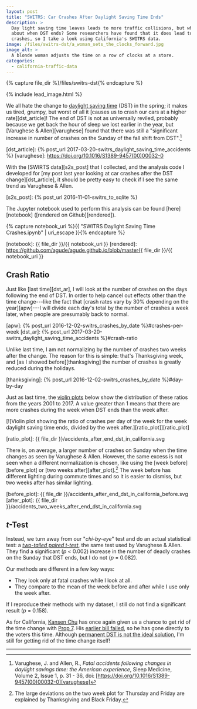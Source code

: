 ```yaml
---
layout: post
title: "SWITRS: Car Crashes After Daylight Saving Time Ends"
description: >
  Day light saving time leaves leads to more traffic collisions, but what
  about when DST ends? Some researchers have found that it does lead to more
  crashes, so I take a look using California's SWITRS data.
image: /files/switrs-dst/a_woman_sets_the_clocks_forward.jpg
image_alt: >
  A blonde woman adjusts the time on a row of clocks at a store.
categories: 
  - california-traffic-data 
---
```


{% capture file_dir %}/files/switrs-dst{% endcapture %}

{% include lead_image.html %}

We all hate the change to [daylight saving time][dst] (DST) in the spring; it
makes us tired, grumpy, but worst of all it [causes us to crash our cars at a
higher rate][dst_article]! The end of DST is not as universally reviled,
probably because we get back the hour of sleep we lost earlier in the year, but [Varughese &
Allen][varughese] found that there was still a "significant increase in number of
crashes on the Sunday of the fall shift from DST".[^1]

[dst]: https://en.wikipedia.org/wiki/Daylight_saving_time
[dst_article]: {% post_url 2017-03-20-switrs_daylight_saving_time_accidents %}
[varughese]: https://doi.org/10.1016/S1389-9457(00)00032-0

With the [SWIRTS data][s2s_post] that I collected, and the analysis code I
developed for [my post last year looking at car crashes after the DST
change][dst_article], it should be pretty easy to check if I see the same
trend as Varughese & Allen.

[s2s_post]: {% post_url 2016-11-01-switrs_to_sqlite %}

The Jupyter notebook used to perform this analysis can be found
[here][notebook] ([rendered on Github][rendered]).

{% capture notebook_uri %}{{ "SWITRS Daylight Saving Time Crashes.ipynb" | uri_escape }}{% endcapture %} 

[notebook]: {{ file_dir }}/{{ notebook_uri }}
[rendered]: https://github.com/agude/agude.github.io/blob/master{{ file_dir }}/{{ notebook_uri }}

## Crash Ratio

Just like [last time][dst_ar], I will look at the number of crashes on the
days following the end of DST. In order to help cancel out effects other than
the time change---like the fact that [crash rates vary by 30% depending on the
year][apw]---I will divide each day's total by the number of crashes a week
later, when people are presumably back to normal. 

[apw]: {% post_url 2016-12-02-switrs_crashes_by_date %}#crashes-per-week
[dst_ar]: {% post_url 2017-03-20-switrs_daylight_saving_time_accidents %}#crash-ratio

Unlike last time, I am not normalizing by the number of crashes two weeks
after the change. The reason for this is simple: that's Thanksgiving week, and
[as I showed before][thanksgiving] the number of crashes is greatly reduced
during the holidays.

[thanksgiving]: {% post_url 2016-12-02-switrs_crashes_by_date %}#day-by-day

Just as last time, the [violin plots][violin] below show the distribution of
these ratios from the years 2001 to 2017. A value greater than 1 means that
there are more crashes during the week when DST ends than the week after.

[violin]: https://en.wikipedia.org/wiki/Violin_plot

[![Violin plot showing the ratio of crashes per day of the week for the week
daylight saving time ends, divided by the week
after.][ratio_plot]][ratio_plot]

[ratio_plot]: {{ file_dir }}/accidents_after_end_dst_in_california.svg

There is, on average, a larger number of crashes on Sunday when the time
changes as seen by Varughese & Allen. However, the same excess is not seen
when a different normalization is chosen, like using the [week
before][before_plot] or [two weeks after][after_plot].[^2] The week before has
different lighting during commute times and so it is easier to dismiss, but
two weeks after has similar lighting.

[before_plot]: {{ file_dir }}/accidents_after_end_dst_in_california_before.svg
[after_plot]: {{ file_dir }}/accidents_two_weeks_after_end_dst_in_california.svg

## _t_-Test

Instead, we turn away from our "_chi-by-eye_" test and do an actual
statistical test: a [_two-tailed paired t-test_][paired_t-test], the same test
used by Varughese & Allen. They find a significant (_p_ < 0.002) increase in
the number of deadly crashes on the Sunday that DST ends, but I do not (_p_
= 0.082).

Our methods are different in a few key ways: 

- They look only at fatal crashes while I look at all.
- They compare to the mean of the week before and after while I use only the week after.

If I reproduce their methods with my dataset, I still do not find a
significant result (_p_ = 0.158).

[paired_t-test]: https://en.wikipedia.org/wiki/Student%27s_t-test#Paired_samples

As for California, [Kansen Chu][chu] has once again given us a chance to get
rid of the time change with [Prop 7][prop7]. His [earlier bill
failed][ab-385], so he has gone directly to the voters this time. Although
[permanent DST is not the ideal solution][usc], I'm still for getting rid of
the time change itself!

[chu]: https://en.wikipedia.org/wiki/Kansen_Chu
[prop7]: https://ballotpedia.org/California_Proposition_7,_Permanent_Daylight_Saving_Time_Measure_(2018)
[usc]: https://medium.com/@USC/why-proposition-7-is-bad-for-public-health-825905ba54f6
[ab-385]: https://leginfo.legislature.ca.gov/faces/billTextClient.xhtml?bill_id=201520160AB385

---

[^1]: Varughese, J. and Allen, R., _Fatal accidents following changes in daylight savings time: the American experience_, Sleep Medicine, Volume 2, Issue 1, p. 31 - 36, doi: [https://doi.org/10.1016/S1389-9457(00)00032-0][varughese]
[^2]: The large deviations on the two week plot for Thursday and Friday are explained by Thanksgiving and Black Friday.

